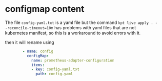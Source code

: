 # configmap content

The file `config-yaml.txt`  is a yaml file but the command `kpt live apply . --reconcile-timeout=10m` has problems with yaml files that are not kubernetes manifest,
so this is a workaround to avoid errors with it.

then it will rename using

```yaml
        - name: config
          configMap:
            name: prometheus-adapter-configuration
            items:
            - key: config-yaml.txt
              path: config.yaml  
```
